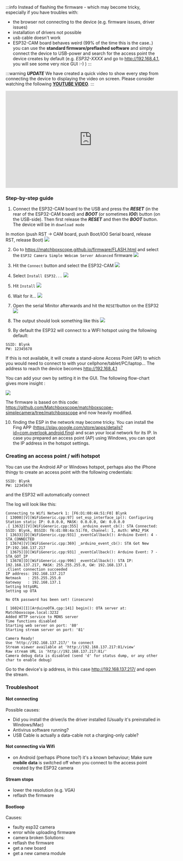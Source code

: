 
:::info
Instead of flashing the firmware - which may become tricky, especially if you have troubles with:
- the browser not connecting to the device (e.g. firmware issues, driver issues)
- installation of drivers not possible
- usb cable doesn't work
- ESP32-CAM board behaves weird (99% of the time this is the case..)
you can use the **standard firmware/preflashed software** and simply connect the device to USB-power and search for the access point the device creates by default (e.g. *ESP32-XXXX* and go to http://192.168.4.1, you will see some very nice GUI :-) )
:::




:::warning
***UPDATE*** We have created a quick video to show every step from connecting the device to displaying the video on screen. Please consider watching the following [**YOUTUBE VIDEO**](https://youtu.be/ji-f1ymRpAs).
:::
<iframe width="560" height="315" src="https://www.youtube.com/embed/ji-f1ymRpAs" title="YouTube video player" frameborder="0" allow="accelerometer; autoplay; clipboard-write; encrypted-media; gyroscope; picture-in-picture; web-share" allowfullscreen></iframe>



### Step-by-step guide

1. Connect the ESP32-CAM board to the USB and press the ***RESET*** (in the rear of the ESP32-CAM board) and ***BOOT*** (or sometimes ***IO0***) button (on the USB-side). Then first release the ***RESET*** and then the ***BOOT*** button. The device will be in `download mode`

In motion (push RST -> CAM board, push Boot/IO0 Serial board, release RST, release Boot)
![](IMAGES/injectionmold/VID_20230519_114908.gif)

2. Go to https://matchboxscope.github.io/firmware/FLASH.html and select the `ESP32 Camera Simple Webcam Server Advanced` firmware
![](IMAGES/injectionmold/matchboxscope_injectionmolding5.jpg)

3. Hit the `Connect` button and select the ESP32-CAM
![](IMAGES/injectionmold/matchboxscope_injectionmolding6.jpg)

4. Select `Install ESP32...`
![](IMAGES/injectionmold/matchboxscope_injectionmolding7.jpg)

5. Hit `Install`
![](IMAGES/injectionmold/matchboxscope_injectionmolding8.jpg)

6. Wait for it...
![](IMAGES/injectionmold/matchboxscope_injectionmolding9.jpg)

7. Open the serial Minitor afterwards and hit the ```RESET```button on the ESP32
![](IMAGES/injectionmold/matchboxscope_injectionmolding10.jpg)

8. The output should look something like this
![](IMAGES/injectionmold/matchboxscope_injectionmolding13.jpg)

9. By default the ESP32 will connect to a WIFI hotspot using the following default:

```
SSID: Blynk
PW: 12345678
```

If this is not available, it will create a stand-alone Access Point (AP) to which you would need to connect to with your cellphone/tablet/PC/laptop... The address to reach the device becomes http://192.168.4.1

You can add your own by setting it in the GUI. The following flow-chart gives more insight :

![](IMAGES/injectionmold/flowchartwifi.png)


The firmware is based on this code: https://github.com/Matchboxscope/matchboxscope-simplecamera/tree/matchboxscope and now heavily modified.


10. finding the ESP in the network may become tricky. You can install the Fing APP (https://play.google.com/store/apps/details?id=com.overlook.android.fing) and scan your local network for its IP. In case you prepared an access point (AP) using Windows, you can spot the IP address in the hotspot  settings.

### Creating an access point / wifi hotspot

You can use the Android AP or Windows hotspot, perhaps also the iPhone thingy to create an access point with the following credentials:
```
SSID: Blynk
PW: 12345678
```
and the ESP32 will automatically connect

The log will look like this:

```
Connecting to Wifi Network 1: [F6:D1:08:4A:51:F0] Blynk
[ 13000][V][WiFiGeneric.cpp:97] set_esp_interface_ip(): Configuring Station static IP: 0.0.0.0, MASK: 0.0.0.0, GW: 0.0.0.0
.[ 13632][V][WiFiGeneric.cpp:355] _arduino_event_cb(): STA Connected: SSID: Blynk, BSSID: f6:d1:08:4a:51:f0, Channel: 1, Auth: WPA2_PSK
[ 13633][D][WiFiGeneric.cpp:931] _eventCallback(): Arduino Event: 4 - STA_CONNECTED
[ 13674][V][WiFiGeneric.cpp:369] _arduino_event_cb(): STA Got New IP:192.168.137.217
[ 13675][D][WiFiGeneric.cpp:931] _eventCallback(): Arduino Event: 7 - STA_GOT_IP
[ 13678][D][WiFiGeneric.cpp:996] _eventCallback(): STA IP: 192.168.137.217, MASK: 255.255.255.0, GW: 192.168.137.1
.Client connection succeeded
IP address: 192.168.137.217
Netmask   : 255.255.255.0
Gateway   : 192.168.137.1
Setting httpURL
Setting up OTA

No OTA password has been set! (insecure)

[ 16024][I][ArduinoOTA.cpp:141] begin(): OTA server at: Matchboxscope.local:3232
Added HTTP service to MDNS server
Time functions disabled
Starting web server on port: '80'
Starting stream server on port: '81'

Camera Ready!
Use 'http://192.168.137.217/' to connect
Stream viewer available at 'http://192.168.137.217:81/view'
Raw stream URL is 'http://192.168.137.217:81/'
Camera debug data is disabled (send 'd' for status dump, or any other char to enable debug)
```

Go to the device's ip address, in this case  http://192.168.137.217/ and open the stream.
### Troubleshoot

#### Not connecting
Possible causes:
- Did you install the driver/is the driver installed (Usually it's preinstalled in Windows/Mac)
- Antivirus software running?
- USB Cable is actually a data-cable not a charging-only cable?

#### Not connecting via Wifi
- on Android (perhaps iPhone too?) it's a known behaviour; Make sure **mobile data** is switched off when you connect to the access point created by the ESP32 camera

#### Stream stops
- lower the resolution (e.g. VGA)
- reflash the firmware

#### Bootloop
Causes:
- faulty esp32 camera
- error while uploading firmware
- camera broken
Solutions:
- reflash the firmware
- get a new board
- get a new camera module
